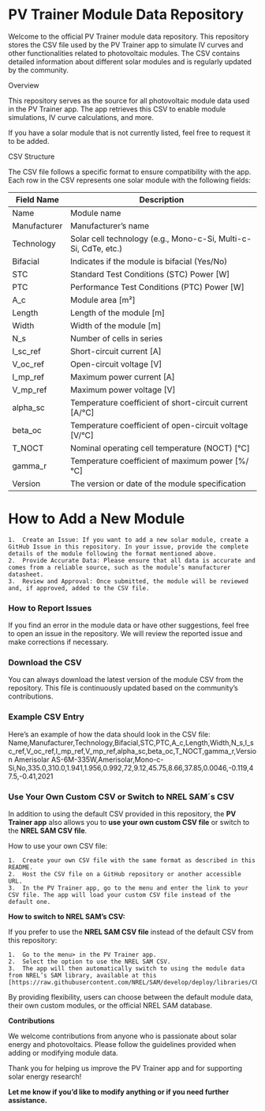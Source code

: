 # PV Trainer Module Data Repository

Welcome to the official PV Trainer module data repository. This repository stores the CSV file used by the PV Trainer app to simulate IV curves and other functionalities related to photovoltaic modules. The CSV contains detailed information about different solar modules and is regularly updated by the community.

Overview

This repository serves as the source for all photovoltaic module data used in the PV Trainer app. The app retrieves this CSV to enable module simulations, IV curve calculations, and more.

If you have a solar module that is not currently listed, feel free to request it to be added.

CSV Structure

The CSV file follows a specific format to ensure compatibility with the app. Each row in the CSV represents one solar module with the following fields:

| Field Name  | Description |
| ------------- | ------------- |
| Name  | Module name  |
| Manufacturer  | Manufacturer’s name  |
| Technology  | Solar cell technology (e.g., Mono-c-Si, Multi-c-Si, CdTe, etc.)  |
| Bifacial  | Indicates if the module is bifacial (Yes/No)  |
| STC  | Standard Test Conditions (STC) Power [W]  |
| PTC  | Performance Test Conditions (PTC) Power [W]  |
| A_c  | Module area [m²]  |
| Length  | Length of the module [m]  |
| Width  | Width of the module [m]  |
| N_s  | Number of cells in series  |
| I_sc_ref  | Short-circuit current [A]  |
| V_oc_ref  | Open-circuit voltage [V]  |
| I_mp_ref  | Maximum power current [A]  |
| V_mp_ref  | Maximum power voltage [V]  |
| alpha_sc  | Temperature coefficient of short-circuit current [A/°C]  |
| beta_oc  | Temperature coefficient of open-circuit voltage [V/°C]  |
| T_NOCT  | Nominal operating cell temperature (NOCT) [°C]  |
| gamma_r  | Temperature coefficient of maximum power [%/°C]  |
| Version  | The version or date of the module specification  |


# How to Add a New Module

	1.	Create an Issue: If you want to add a new solar module, create a GitHub Issue in this repository. In your issue, provide the complete details of the module following the format mentioned above.
	2.	Provide Accurate Data: Please ensure that all data is accurate and comes from a reliable source, such as the module’s manufacturer datasheet.
	3.	Review and Approval: Once submitted, the module will be reviewed and, if approved, added to the CSV file.

### How to Report Issues

If you find an error in the module data or have other suggestions, feel free to open an issue in the repository. We will review the reported issue and make corrections if necessary.

### Download the CSV

You can always download the latest version of the module CSV from the repository. This file is continuously updated based on the community’s contributions.

### Example CSV Entry

Here’s an example of how the data should look in the CSV file:
Name,Manufacturer,Technology,Bifacial,STC,PTC,A_c,Length,Width,N_s,I_sc_ref,V_oc_ref,I_mp_ref,V_mp_ref,alpha_sc,beta_oc,T_NOCT,gamma_r,Version
Amerisolar AS-6M-335W,Amerisolar,Mono-c-Si,No,335.0,310.0,1.941,1.956,0.992,72,9.12,45.75,8.66,37.85,0.0046,-0.119,47.5,-0.41,2021

### Use Your Own Custom CSV or Switch to NREL SAM´s CSV
In addition to using the default CSV provided in this repository, the <b>PV Trainer app</b> also allows you to <b>use your own custom CSV file</b> or switch to the <b>NREL SAM CSV file</b>.

How to use your own CSV file:

	1.	Create your own CSV file with the same format as described in this README.
	2.	Host the CSV file on a GitHub repository or another accessible URL.
	3.	In the PV Trainer app, go to the menu and enter the link to your CSV file. The app will load your custom CSV file instead of the default one.

**How to switch to NREL SAM’s CSV:**

If you prefer to use the **NREL SAM CSV file** instead of the default CSV from this repository:

	1.	Go to the menu> in the PV Trainer app.
	2.	Select the option to use the NREL SAM CSV.
	3.	The app will then automatically switch to using the module data from NREL’s SAM library, available at this [https://raw.githubusercontent.com/NREL/SAM/develop/deploy/libraries/CEC%20Modules.csv].

By providing flexibility, users can choose between the default module data, their own custom modules, or the official NREL SAM database.

**Contributions**

We welcome contributions from anyone who is passionate about solar energy and photovoltaics. Please follow the guidelines provided when adding or modifying module data.

Thank you for helping us improve the PV Trainer app and for supporting solar energy research!

**Let me know if you’d like to modify anything or if you need further assistance.**
